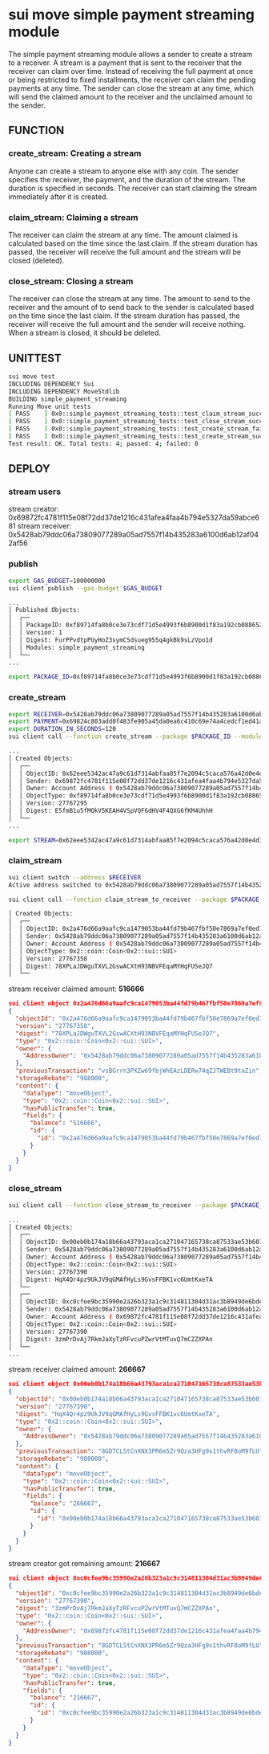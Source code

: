 # sui move simple payment streaming module

The simple payment streaming module allows a sender to create a stream to a receiver. A stream is a payment that is sent to the receiver that the receiver can claim over time. Instead of receiving the full payment at once or being restricted to fixed installments, the receiver can claim the pending payments at any time. The sender can close the stream at any time, which will send the claimed amount to the receiver and the unclaimed amount to the sender.

## FUNCTION

### create_stream: Creating a stream

Anyone can create a stream to anyone else with any coin. The sender specifies the receiver, the payment, and the duration of the stream. The duration is specified in seconds. The receiver can start claiming the stream immediately after it is created. 

### claim_stream: Claiming a stream

The receiver can claim the stream at any time. The amount claimed is calculated based on the time since the last claim. If the stream duration has passed, the receiver will receive the full amount and the stream will be closed (deleted).

### close_stream: Closing a stream

The receiver can close the stream at any time. The amount to send to the receiver and the amount of to send back to the sender is calculated based on the time since the last claim.  If the stream duration has passed, the receiver will receive the full amount and the sender will receive nothing. When a stream is closed, it should be deleted.


## UNITTEST

```bash
sui move test
INCLUDING DEPENDENCY Sui
INCLUDING DEPENDENCY MoveStdlib
BUILDING simple_payment_streaming
Running Move unit tests
[ PASS    ] 0x0::simple_payment_streaming_tests::test_claim_stream_success_claim_10_percent
[ PASS    ] 0x0::simple_payment_streaming_tests::test_close_stream_success_close_25_percent_after_50_claimed
[ PASS    ] 0x0::simple_payment_streaming_tests::test_create_stream_failure_sender_is_receiver
[ PASS    ] 0x0::simple_payment_streaming_tests::test_create_stream_success
Test result: OK. Total tests: 4; passed: 4; failed: 0
```


## DEPLOY

### stream users

stream creator: 0x69872fc4781f115e08f72dd37de1216c431afea4faa4b794e5327da59abce681
stream receiver: 0x5428ab79ddc06a73809077289a05ad7557f14b435283a6100d6ab12af042af56

### publish
```bash
export GAS_BUDGET=100000000
sui client publish --gas-budget $GAS_BUDGET

...
│ Published Objects:                                                                │
│  ┌──                                                                              │
│  │ PackageID: 0xf89714fa8b0ce3e73cdf71d5e4993f6b8900d1f83a192cb088652d0e48aef93c  │
│  │ Version: 1                                                                     │
│  │ Digest: FurPPvdtpPUyHoZ3symC5dsueg955q4gkBk9sLzVpo1d                           │
│  │ Modules: simple_payment_streaming                                              │
│  └──                                                                              │
...

export PACKAGE_ID=0xf89714fa8b0ce3e73cdf71d5e4993f6b8900d1f83a192cb088652d0e48aef93c
```

### create_stream
```bash
export RECEIVER=0x5428ab79ddc06a73809077289a05ad7557f14b435283a6100d6ab12af042af56
export PAYMENT=0x69824c803add0f483fe905a45da0ea6c410c69e74a4cedcf1ed41aba862a7ce5
export DURATION_IN_SECONDS=120
sui client call --function create_stream --package $PACKAGE_ID --module simple_payment_streaming --type-args=0x2::sui::SUI --args $RECEIVER $PAYMENT $DURATION_IN_SECONDS 0x6 --gas-budget $GAS_BUDGET

...
│ Created Objects:                                                                                                                    │
│  ┌──                                                                                                                                │
│  │ ObjectID: 0x62eee5342ac47a9c61d7314abfaa85f7e2094c5caca576a42d0e4d38e18c19c7                                                     │
│  │ Sender: 0x69872fc4781f115e08f72dd37de1216c431afea4faa4b794e5327da59abce681                                                       │
│  │ Owner: Account Address ( 0x5428ab79ddc06a73809077289a05ad7557f14b435283a6100d6ab12af042af56 )                                    │
│  │ ObjectType: 0xf89714fa8b0ce3e73cdf71d5e4993f6b8900d1f83a192cb088652d0e48aef93c::simple_payment_streaming::Stream<0x2::sui::SUI>  │
│  │ Version: 27767295                                                                                                                │
│  │ Digest: E5fmB1u5fMQkV5KEAH4VSpVQF6dHV4F4QXG6fKM4UhhH                                                                             │
│  └──                                                                                                                                │
...

export STREAM=0x62eee5342ac47a9c61d7314abfaa85f7e2094c5caca576a42d0e4d38e18c19c7
```

### claim_stream
```bash
sui client switch --address $RECEIVER
Active address switched to 0x5428ab79ddc06a73809077289a05ad7557f14b435283a6100d6ab12af042af56

sui client call --function claim_stream_to_receiver --package $PACKAGE_ID --module simple_payment_streaming --type-args=0x2::sui::SUI --args $STREAM 0x6 --gas-budget $GAS_BUDGET

│ Created Objects:                                                                                                                    │
│  ┌──                                                                                                                                │
│  │ ObjectID: 0x2a476d66a9aafc9ca1479053ba44fd79b467fbf50e7869a7ef0ed7d0f4ec2db7                                                     │
│  │ Sender: 0x5428ab79ddc06a73809077289a05ad7557f14b435283a6100d6ab12af042af56                                                       │
│  │ Owner: Account Address ( 0x5428ab79ddc06a73809077289a05ad7557f14b435283a6100d6ab12af042af56 )                                    │
│  │ ObjectType: 0x2::coin::Coin<0x2::sui::SUI>                                                                                       │
│  │ Version: 27767358                                                                                                                │
│  │ Digest: 78XPLaJDWguTXVL2GswACXtH93NBVFEqaMYHqFUSeJQ7                                                                             │
│  └──                                                                                                                                │
```

stream receiver claimed amount: **516666**

```json
sui client object 0x2a476d66a9aafc9ca1479053ba44fd79b467fbf50e7869a7ef0ed7d0f4ec2db7 --json
{
  "objectId": "0x2a476d66a9aafc9ca1479053ba44fd79b467fbf50e7869a7ef0ed7d0f4ec2db7",
  "version": "27767358",
  "digest": "78XPLaJDWguTXVL2GswACXtH93NBVFEqaMYHqFUSeJQ7",
  "type": "0x2::coin::Coin<0x2::sui::SUI>",
  "owner": {
    "AddressOwner": "0x5428ab79ddc06a73809077289a05ad7557f14b435283a6100d6ab12af042af56"
  },
  "previousTransaction": "vsBGrrn3PXZw69fbjWhEAzLDERw74qZJTWEBt9taZin",
  "storageRebate": "988000",
  "content": {
    "dataType": "moveObject",
    "type": "0x2::coin::Coin<0x2::sui::SUI>",
    "hasPublicTransfer": true,
    "fields": {
      "balance": "516666",
      "id": {
        "id": "0x2a476d66a9aafc9ca1479053ba44fd79b467fbf50e7869a7ef0ed7d0f4ec2db7"
      }
    }
  }
}
```

### close_stream
```bash
sui client call --function close_stream_to_receiver --package $PACKAGE_ID --module simple_payment_streaming --type-args=0x2::sui::SUI --args $STREAM 0x6 --gas-budget $GAS_BUDGET

...
│ Created Objects:                                                                                 │
│  ┌──                                                                                             │
│  │ ObjectID: 0x00eb0b174a18b66a43793aca1ca271047165738ca87533ae53b60111abfa68ac                  │
│  │ Sender: 0x5428ab79ddc06a73809077289a05ad7557f14b435283a6100d6ab12af042af56                    │
│  │ Owner: Account Address ( 0x5428ab79ddc06a73809077289a05ad7557f14b435283a6100d6ab12af042af56 ) │
│  │ ObjectType: 0x2::coin::Coin<0x2::sui::SUI>                                                    │
│  │ Version: 27767390                                                                             │
│  │ Digest: HqX4Qr4pz9UkJV9qGMAfHyLs9GvsFFBK1vc6UmtKxeTA                                          │
│  └──                                                                                             │
│  ┌──                                                                                             │
│  │ ObjectID: 0xc0cfee9bc35990e2a26b323a1c9c314811304d31ac3b8949de6bdecef828c068                  │
│  │ Sender: 0x5428ab79ddc06a73809077289a05ad7557f14b435283a6100d6ab12af042af56                    │
│  │ Owner: Account Address ( 0x69872fc4781f115e08f72dd37de1216c431afea4faa4b794e5327da59abce681 ) │
│  │ ObjectType: 0x2::coin::Coin<0x2::sui::SUI>                                                    │
│  │ Version: 27767390                                                                             │
│  │ Digest: 3zmPrDvAj7RkmJaXyTzRFvcuPZwrVtMTuvQ7mCZZXPAn                                          │
│  └──                                                                                             │
...
```

stream receiver claimed amount: **266667**
```json
sui client object 0x00eb0b174a18b66a43793aca1ca271047165738ca87533ae53b60111abfa68ac --json
{
  "objectId": "0x00eb0b174a18b66a43793aca1ca271047165738ca87533ae53b60111abfa68ac",
  "version": "27767390",
  "digest": "HqX4Qr4pz9UkJV9qGMAfHyLs9GvsFFBK1vc6UmtKxeTA",
  "type": "0x2::coin::Coin<0x2::sui::SUI>",
  "owner": {
    "AddressOwner": "0x5428ab79ddc06a73809077289a05ad7557f14b435283a6100d6ab12af042af56"
  },
  "previousTransaction": "8GDTCLStCnXNX3PR6m5Zr9Qza3HFg9x1thvRF8oM9fLU",
  "storageRebate": "988000",
  "content": {
    "dataType": "moveObject",
    "type": "0x2::coin::Coin<0x2::sui::SUI>",
    "hasPublicTransfer": true,
    "fields": {
      "balance": "266667",
      "id": {
        "id": "0x00eb0b174a18b66a43793aca1ca271047165738ca87533ae53b60111abfa68ac"
      }
    }
  }
}
```

stream creator got remaining amount: **216667**
```json
sui client object 0xc0cfee9bc35990e2a26b323a1c9c314811304d31ac3b8949de6bdecef828c068 --json
{
  "objectId": "0xc0cfee9bc35990e2a26b323a1c9c314811304d31ac3b8949de6bdecef828c068",
  "version": "27767390",
  "digest": "3zmPrDvAj7RkmJaXyTzRFvcuPZwrVtMTuvQ7mCZZXPAn",
  "type": "0x2::coin::Coin<0x2::sui::SUI>",
  "owner": {
    "AddressOwner": "0x69872fc4781f115e08f72dd37de1216c431afea4faa4b794e5327da59abce681"
  },
  "previousTransaction": "8GDTCLStCnXNX3PR6m5Zr9Qza3HFg9x1thvRF8oM9fLU",
  "storageRebate": "988000",
  "content": {
    "dataType": "moveObject",
    "type": "0x2::coin::Coin<0x2::sui::SUI>",
    "hasPublicTransfer": true,
    "fields": {
      "balance": "216667",
      "id": {
        "id": "0xc0cfee9bc35990e2a26b323a1c9c314811304d31ac3b8949de6bdecef828c068"
      }
    }
  }
}
```